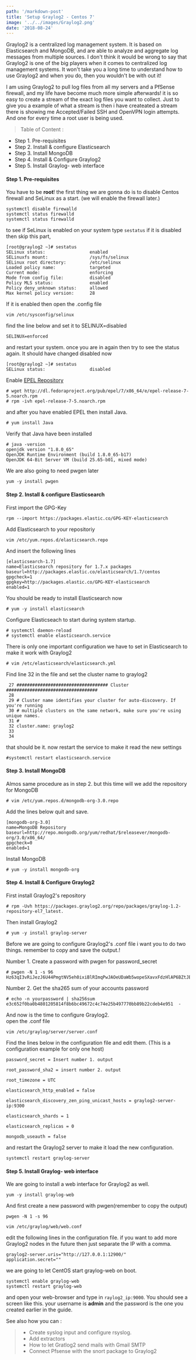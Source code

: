 ```yaml
---
path: '/markdown-post'
title: 'Setup Graylog2 - Centos 7'
image: '../../images/Graylog2.png'
date: '2018-08-24'
---
```


Graylog2 is a centralized log management system. It is based on Elasticsearch
and MongoDB, and are able to analyze and aggregate log messages from multiple sources.
I don't think it would be wrong to say that Graylog2 is one of the big players when
it comes to centralized log management systems.
It won't take you a long time to understand how to use Graylog2 and when you do, then
you wouldn't be with out it!

I am using Graylog2 to pull log files from all my servers and a PfSense firewall,
and my life have become much more simple afterwards! it is so easy to create a stream of the exact log files you want to collect.
Just to give you a example of what a stream is then i have createated a stream
there is showing me Accepted/Failed SSH and OpenVPN login attempts. And one for every
time a root user is being used.   

> Table of Content :
- Step 1. Pre-requisites
- Step 2. Install & configure Elasticsearch
- Step 3. Install MongoDB
- Step 4. Install & Configure Graylog2
- Step 5. Install Graylog- web interface

#### Step 1. Pre-requisites
You have to be **root**!
the first thing we are gonna do is to disable Centos firewall and SeLinux as a start. (we will enable the firewall  later.)
```
systemctl disable firewalld
systemctl status firewalld
systemctl status firewalld
```
to see if SeLinux is enabled on your system type `sestatus` if it is disabled then skip this part,
```
[root@graylog2 ~]# sestatus
SELinux status:                 enabled
SELinuxfs mount:                /sys/fs/selinux
SELinux root directory:         /etc/selinux
Loaded policy name:             targeted
Current mode:                   enforcing
Mode from config file:          disabled
Policy MLS status:              enabled
Policy deny_unknown status:     allowed
Max kernel policy version:      28

```
If it is enabled then open the .config file
```
vim /etc/sysconfig/selinux
```
find the line below and set it to SELINUX=disabled
```
SELINUX=enforced
```
and restart your system. once you are in again then try to see the status again. It should have changed disabled now
```
[root@graylog2 ~]# sestatus
SELinux status:                 disabled
```
Enable [EPEL Repository](https://fedoraproject.org/wiki/EPEL)
```
# wget http://dl.fedoraproject.org/pub/epel/7/x86_64/e/epel-release-7-5.noarch.rpm
# rpm -ivh epel-release-7-5.noarch.rpm
```
and after you have enabled EPEL then install Java.
```
# yum install Java
```
Verify that Java have been installed
```
# java -version
openjdk version "1.8.0_65"
OpenJDK Runtime Environment (build 1.8.0_65-b17)
OpenJDK 64-Bit Server VM (build 25.65-b01, mixed mode)
```

We are also going to need pwgen later
```
yum -y install pwgen
```
#### Step 2. Install & configure Elasticsearch

First import the GPG-Key
```
rpm --import https://packages.elastic.co/GPG-KEY-elasticsearch
```
Add Elasticsearch to your repositoriy
```
vim /etc/yum.repos.d/elasticsearch.repo
```
And insert the following lines
```
[elasticsearch-1.7]
name=Elasticsearch repository for 1.7.x packages
baseurl=http://packages.elastic.co/elasticsearch/1.7/centos
gpgcheck=1
gpgkey=http://packages.elastic.co/GPG-KEY-elasticsearch
enabled=1
```
You should be ready to install Elasticsearch now
```
# yum -y install elasticsearch
```
Configure Elasticseach to start during system startup.
```
# systemctl daemon-reload
# systemctl enable elasticsearch.service
```

There is only one important configuration we have to set in Elasticsearch
to make it work with Graylog2
```
# vim /etc/elasticsearch/elasticsearch.yml
```
Find line 32 in the file and set the cluster name to graylog2
```
 27 ################################### Cluster ###################################
 28
 29 # Cluster name identifies your cluster for auto-discovery. If you're running
 30 # multiple clusters on the same network, make sure you're using unique names.
 31 #
 32 cluster.name: graylog2
 33
 34
```

that should be it. now restart the service to make it read the new settings
```
#systemctl restart elasticsearch.service
```

#### Step 3. Install MongoDB

Almos same procedure as in step 2. but this time will we add the repository
for MongoDB

```
# vim /etc/yum.repos.d/mongodb-org-3.0.repo

```
Add the lines below quit and save.
```
[mongodb-org-3.0]
name=MongoDB Repository
baseurl=http://repo.mongodb.org/yum/redhat/$releasever/mongodb-org/3.0/x86_64/
gpgcheck=0
enabled=1
```
Install MongoDB

```
# yum -y install mongodb-org
```

#### Step 4. Install & Configure Graylog2

First install Graylog2's repository
```
# rpm -Uvh https://packages.graylog2.org/repo/packages/graylog-1.2-repository-el7_latest.
```
Then install Graylog2
```
# yum -y install graylog-server
```

Before we are going to configure Graylog2's .conf file i want you to do two things.
remember to copy and save the output.!

Number 1. Create a password with pwgen for password_secret

```
# pwgen -N 1 -s 96
Hz63qI3vRiJezJ6U44PmgtNV5eh0ixiBlRImqPwJAOeUDaWb5wopeSXavxFdzHlAP6BZtJBol8fdHqDjrOCoUq2fczBGhud6
```

Number 2. Get  the sha265 sum of your accounts password

```
# echo -n yourpassword | sha256sum
e3c652f0ba0b4801205814f8b6bc49672c4c74e25b497770bb89b22cdeb4e951  -
```

And now is the time to configure Graylog2.  
open the .conf file
```
vim /etc/graylog/server/server.conf
```
Find the lines below in the configuration file and edit them. (This is a configuration example for only one host)
```
password_secret = Insert number 1. output

root_password_sha2 = insert number 2. output

root_timezone = UTC

elasticsearch_http_enabled = false

elasticsearch_discovery_zen_ping_unicast_hosts = graylog2-server-ip:9300

elasticsearch_shards = 1

elasticsearch_replicas = 0

mongodb_useauth = false
```
and restart the Graylog2 server to make it load the new configuration.

```
systemctl restart graylog-server
```

#### Step 5. Install Graylog- web interface
We are going to install a web interface for Graylog2 as well.
```
yum -y install graylog-web
```
And first create a new password with pwgen(remember to copy the output)
```
pwgen -N 1 -s 96
```

```
vim /etc/graylog/web/web.conf
```

edit the following lines in the configuration file. if you want to add more Graylog2 nodes in the future then just separate the IP with a comma.
```
graylog2-server.uris="http://127.0.0.1:12900/"
application.secret=""
```
we are going to let CentOS start graylog-web on boot.
```
systemctl enable graylog-web
systemctl restart graylog-web
```
and open your web-browser and type in `raylog2_ip:9000`. You should see a screen like this. your
username is **admin** and the password is the one you created earlier in the guide.

See also how you can :
> - Create syslog input and configure rsyslog.
> - Add extractors
> - How to let Gratlog2 send mails with Gmail SMTP
> - Connect Pfsense with the snort package to Graylog2

